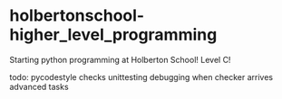 # holbertonschool-higher_level_programming
Starting python programming at Holberton School!
Level C!

todo:
pycodestyle checks
unittesting
debugging when checker arrives
advanced tasks
